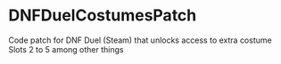 # DNFDuelCostumesPatch
Code patch for DNF Duel (Steam) that unlocks access to extra costume Slots 2 to 5 among other things
